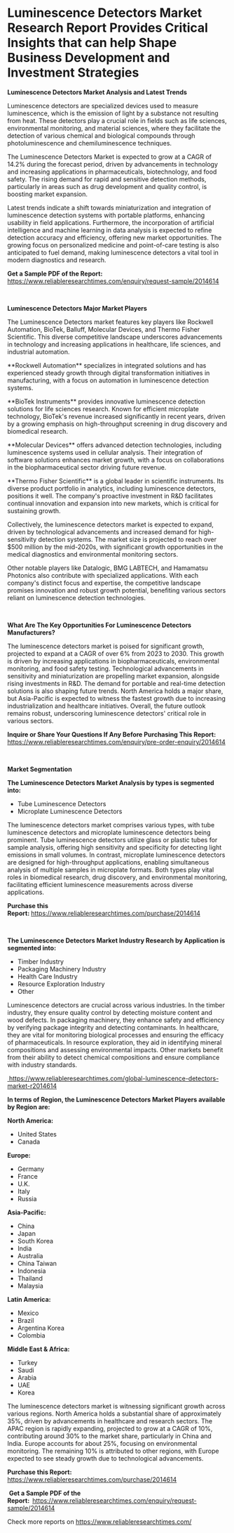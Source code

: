 <p><h1>Luminescence Detectors Market Research Report Provides Critical Insights that can help Shape Business Development and Investment Strategies</h1></p><p><strong>Luminescence Detectors Market Analysis and Latest Trends</strong></p>
<p><p>Luminescence detectors are specialized devices used to measure luminescence, which is the emission of light by a substance not resulting from heat. These detectors play a crucial role in fields such as life sciences, environmental monitoring, and material sciences, where they facilitate the detection of various chemical and biological compounds through photoluminescence and chemiluminescence techniques. </p><p>The Luminescence Detectors Market is expected to grow at a CAGR of 14.2% during the forecast period, driven by advancements in technology and increasing applications in pharmaceuticals, biotechnology, and food safety. The rising demand for rapid and sensitive detection methods, particularly in areas such as drug development and quality control, is boosting market expansion. </p><p>Latest trends indicate a shift towards miniaturization and integration of luminescence detection systems with portable platforms, enhancing usability in field applications. Furthermore, the incorporation of artificial intelligence and machine learning in data analysis is expected to refine detection accuracy and efficiency, offering new market opportunities. The growing focus on personalized medicine and point-of-care testing is also anticipated to fuel demand, making luminescence detectors a vital tool in modern diagnostics and research.</p></p>
<p><strong>Get a Sample PDF of the Report:&nbsp;</strong> <a href="https://www.reliableresearchtimes.com/enquiry/request-sample/2014614?utm_campaign=2770&utm_medium=2&utm_source=Github&utm_content=ia&utm_term=28022025&utm_id=luminescence-detectors">https://www.reliableresearchtimes.com/enquiry/request-sample/2014614</a></p>
<p>&nbsp;</p>
<p><strong>Luminescence Detectors Major Market Players</strong></p>
<p><p>The Luminescence Detectors market features key players like Rockwell Automation, BioTek, Balluff, Molecular Devices, and Thermo Fisher Scientific. This diverse competitive landscape underscores advancements in technology and increasing applications in healthcare, life sciences, and industrial automation.</p><p>**Rockwell Automation** specializes in integrated solutions and has experienced steady growth through digital transformation initiatives in manufacturing, with a focus on automation in luminescence detection systems. </p><p>**BioTek Instruments** provides innovative luminescence detection solutions for life sciences research. Known for efficient microplate technology, BioTek's revenue increased significantly in recent years, driven by a growing emphasis on high-throughput screening in drug discovery and biomedical research.</p><p>**Molecular Devices** offers advanced detection technologies, including luminescence systems used in cellular analysis. Their integration of software solutions enhances market growth, with a focus on collaborations in the biopharmaceutical sector driving future revenue.</p><p>**Thermo Fisher Scientific** is a global leader in scientific instruments. Its diverse product portfolio in analytics, including luminescence detectors, positions it well. The company's proactive investment in R&D facilitates continual innovation and expansion into new markets, which is critical for sustaining growth.</p><p>Collectively, the luminescence detectors market is expected to expand, driven by technological advancements and increased demand for high-sensitivity detection systems. The market size is projected to reach over $500 million by the mid-2020s, with significant growth opportunities in the medical diagnostics and environmental monitoring sectors.</p><p>Other notable players like Datalogic, BMG LABTECH, and Hamamatsu Photonics also contribute with specialized applications. With each company's distinct focus and expertise, the competitive landscape promises innovation and robust growth potential, benefiting various sectors reliant on luminescence detection technologies.</p></p>
<p>&nbsp;</p>
<p><strong>What Are The Key Opportunities For Luminescence Detectors Manufacturers?</strong></p>
<p><p>The luminescence detectors market is poised for significant growth, projected to expand at a CAGR of over 6% from 2023 to 2030. This growth is driven by increasing applications in biopharmaceuticals, environmental monitoring, and food safety testing. Technological advancements in sensitivity and miniaturization are propelling market expansion, alongside rising investments in R&D. The demand for portable and real-time detection solutions is also shaping future trends. North America holds a major share, but Asia-Pacific is expected to witness the fastest growth due to increasing industrialization and healthcare initiatives. Overall, the future outlook remains robust, underscoring luminescence detectors' critical role in various sectors.</p></p>
<p><strong>Inquire or Share Your Questions If Any Before Purchasing This Report:</strong> <a href="https://www.reliableresearchtimes.com/enquiry/pre-order-enquiry/2014614?utm_campaign=2770&utm_medium=2&utm_source=Github&utm_content=ia&utm_term=28022025&utm_id=luminescence-detectors">https://www.reliableresearchtimes.com/enquiry/pre-order-enquiry/2014614</a></p>
<p>&nbsp;</p>
<p><strong>Market Segmentation</strong></p>
<p><strong>The Luminescence Detectors Market Analysis by types is segmented into:</strong></p>
<p><ul><li>Tube Luminescence Detectors</li><li>Microplate Luminescence Detectors</li></ul></p>
<p><p>The luminescence detectors market comprises various types, with tube luminescence detectors and microplate luminescence detectors being prominent. Tube luminescence detectors utilize glass or plastic tubes for sample analysis, offering high sensitivity and specificity for detecting light emissions in small volumes. In contrast, microplate luminescence detectors are designed for high-throughput applications, enabling simultaneous analysis of multiple samples in microplate formats. Both types play vital roles in biomedical research, drug discovery, and environmental monitoring, facilitating efficient luminescence measurements across diverse applications.</p></p>
<p><strong>Purchase this Report:&nbsp;</strong><a href="https://www.reliableresearchtimes.com/purchase/2014614?utm_campaign=2770&utm_medium=2&utm_source=Github&utm_content=ia&utm_term=28022025&utm_id=luminescence-detectors">https://www.reliableresearchtimes.com/purchase/2014614</a></p>
<p>&nbsp;</p>
<p><strong>The Luminescence Detectors Market Industry Research by Application is segmented into:</strong></p>
<p><ul><li>Timber Industry</li><li>Packaging Machinery Industry</li><li>Health Care Industry</li><li>Resource Exploration Industry</li><li>Other</li></ul></p>
<p><p>Luminescence detectors are crucial across various industries. In the timber industry, they ensure quality control by detecting moisture content and wood defects. In packaging machinery, they enhance safety and efficiency by verifying package integrity and detecting contaminants. In healthcare, they are vital for monitoring biological processes and ensuring the efficacy of pharmaceuticals. In resource exploration, they aid in identifying mineral compositions and assessing environmental impacts. Other markets benefit from their ability to detect chemical compositions and ensure compliance with industry standards.</p></p>
<p><a href="https://www.reliableresearchtimes.com/global-luminescence-detectors-market-r2014614?utm_campaign=2770&utm_medium=2&utm_source=Github&utm_content=ia&utm_term=28022025&utm_id=luminescence-detectors">&nbsp;https://www.reliableresearchtimes.com/global-luminescence-detectors-market-r2014614</a></p>
<p><strong>In terms of Region, the Luminescence Detectors Market Players available by Region are:</strong></p>
<p>
    <p> <strong> North America: </strong>
        <ul>
            <li>United States</li>
            <li>Canada</li>
        </ul>
        </p> 
    <p> <strong> Europe: </strong>
        <ul>
            <li>Germany</li>
            <li>France</li>
            <li>U.K.</li>
            <li>Italy</li>
            <li>Russia</li>
        </ul>
        </p> 
    <p> <strong> Asia-Pacific: </strong>
        <ul>
            <li>China</li>
            <li>Japan</li>
            <li>South Korea</li>
            <li>India</li>
            <li>Australia</li>
            <li>China Taiwan</li>
            <li>Indonesia</li>
            <li>Thailand</li>
            <li>Malaysia</li>
        </ul>
        </p> 
    <p> <strong> Latin America: </strong>
        <ul>
            <li>Mexico</li>
            <li>Brazil</li>
            <li>Argentina Korea</li>
            <li>Colombia</li>
        </ul>
        </p> 
    <p> <strong> Middle East & Africa: </strong>
        <ul>
            <li>Turkey</li>
            <li>Saudi</li>
            <li>Arabia</li>
            <li>UAE</li>
            <li>Korea</li>
        </ul>
    </p>
    </p>
<p><p>The luminescence detectors market is witnessing significant growth across various regions. North America holds a substantial share of approximately 35%, driven by advancements in healthcare and research sectors. The APAC region is rapidly expanding, projected to grow at a CAGR of 10%, contributing around 30% to the market share, particularly in China and India. Europe accounts for about 25%, focusing on environmental monitoring. The remaining 10% is attributed to other regions, with Europe expected to see steady growth due to technological advancements.</p></p>
<p><strong>Purchase this Report: </strong><a href="https://www.reliableresearchtimes.com/purchase/2014614?utm_campaign=2770&utm_medium=2&utm_source=Github&utm_content=ia&utm_term=28022025&utm_id=luminescence-detectors">https://www.reliableresearchtimes.com/purchase/2014614</a></p>
<p>&nbsp;<strong>Get a Sample PDF of the Report:&nbsp;&nbsp;</strong><a href="https://www.reliableresearchtimes.com/enquiry/request-sample/2014614?utm_campaign=2770&utm_medium=2&utm_source=Github&utm_content=ia&utm_term=28022025&utm_id=luminescence-detectors">https://www.reliableresearchtimes.com/enquiry/request-sample/2014614</a></p>
<p><strong></strong></p>
<p>Check more reports on <a href="https://www.reliableresearchtimes.com/?utm_campaign=2770&utm_medium=2&utm_source=Github&utm_content=ia&utm_term=28022025&utm_id=luminescence-detectors">https://www.reliableresearchtimes.com/</a></p>